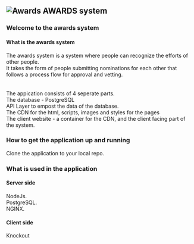 
##  ![Awards](https://github.com/roachmanza/Awards/blob/master/Client_Website_CDN/content/img/redtrophy36x36.png "Awards") AWARDS system

### Welcome to the awards system

#### What is the awards system
The awards system is a system where people can recognize the efforts of other people.<br/>
It takes the form of people submitting nominations for each other that follows a process flow for approval and vetting.<br/>
<br/>
<br/>
The appication consists of 4 seperate parts.<br/>
The database - PostgreSQL<br/>
API Layer to empost the data of the database.<br/>
The CDN for the html, scripts, images and styles for the pages<br/>
The client website - a container for the CDN, and the client facing part of the system.<br/>

### How to get the application up and running
Clone the application to your local repo.<br/>


### What is used in the application
#### Server side
NodeJs.<br/>
PostgreSQL.<br/>
NGINX.<br/>
#### Client side
Knockout<br/>













